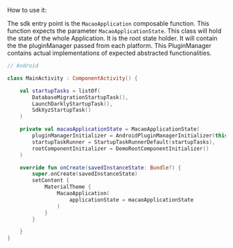How to use it:

The sdk entry point is the `MacaoApplication` composable function. This function
expects the parameter `MacaoApplicationState`. This class will hold the state of the 
whole Application. It is the root state holder. It will contain the the pluginManager 
passed from each platform. This PluginManager contains actual implementations of expected
abstracted functionalities.


```kotlin
// Android

class MainActivity : ComponentActivity() {

    val startupTasks = listOf(
        DatabaseMigrationStartupTask(),
        LaunchDarklyStartupTask(),
        SdkXyzStartupTask()
    )

    private val macaoApplicationState = MacaoApplicationState(
        pluginManagerInitializer = AndroidPluginManagerInitializer(this),
        startupTaskRunner = StartupTaskRunnerDefault(startupTasks),
        rootComponentInitializer = DemoRootComponentInitializer()
    )

    override fun onCreate(savedInstanceState: Bundle?) {
        super.onCreate(savedInstanceState)
        setContent {
            MaterialTheme {
                MacaoApplication(
                    applicationState = macaoApplicationState
                )
            }
        }

    }
}

```
